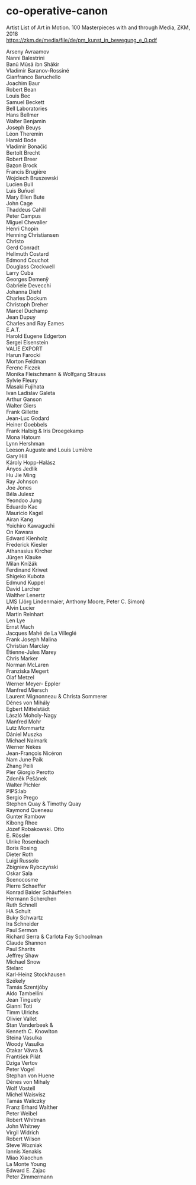 # co-operative-canon
Artist List of Art in Motion. 100 Masterpieces with and through Media, ZKM, 2018  
https://zkm.de/media/file/de/pm_kunst_in_bewegung_e_0.pdf

Arseny Avraamov  
Nanni Balestrini  
Banū Mūsā ibn Shākir  
Vladimir Baranov-Rossiné  
Gianfranco Baruchello  
Joachim Baur  
Robert Bean  
Louis Bec  
Samuel Beckett  
Bell Laboratories  
Hans Bellmer  
Walter Benjamin  
Joseph Beuys  
Léon Theremin  
Harald Bode  
Vladimir Bonačić  
Bertolt Brecht  
Robert Breer  
Bazon Brock  
Francis Brugière  
Wojciech Bruszewski  
Lucien Bull  
Luis Buñuel  
Mary Ellen Bute  
John Cage  
Thaddeus Cahill  
Peter Campus  
Miguel Chevalier  
Henri Chopin  
Henning Christiansen  
Christo  
Gerd Conradt  
Hellmuth Costard  
Edmond Couchot  
Douglass Crockwell  
Larry Cuba  
Georges Demenÿ  
Gabriele Devecchi  
Johanna Diehl  
Charles Dockum  
Christoph Dreher  
Marcel Duchamp  
Jean Dupuy  
Charles and Ray Eames  
E.A.T.  
Harold Eugene Edgerton  
Sergei Eisenstein  
VALIE EXPORT  
Harun Farocki  
Morton Feldman  
Ferenc Ficzek  
Monika Fleischmann & Wolfgang Strauss  
Sylvie Fleury  
Masaki Fujihata  
Ivan Ladislav Galeta  
Arthur Ganson  
Walter Giers  
Frank Gillette  
Jean-Luc Godard  
Heiner Goebbels  
Frank Halbig & Iris Droegekamp  
Mona Hatoum  
Lynn Hershman  
Leeson Auguste and Louis Lumière  
Gary Hill  
Károly Hopp-Halász  
Ányos Jedlik  
Hu Jie Ming  
Ray Johnson  
Joe Jones  
Béla Julesz  
Yeondoo Jung  
Eduardo Kac  
Mauricio Kagel  
Airan Kang  
Yoichiro Kawaguchi  
On Kawara  
Edward Kienholz  
Frederick Kiesler  
Athanasius Kircher  
Jürgen Klauke  
Milan Knížák  
Ferdinand Kriwet  
Shigeko Kubota  
Edmund Kuppel  
David Larcher  
Walther Lenertz  
LMS (Jörg Lindenmaier, Anthony Moore, Peter C. Simon)  
Alvin Lucier  
Martin Reinhart  
Len Lye  
Ernst Mach  
Jacques Mahé de La Villeglé  
Frank Joseph Malina  
Christian Marclay  
Étienne-Jules Marey  
Chris Marker  
Norman McLaren  
Franziska Megert  
Olaf Metzel  
Werner Meyer- Eppler  
Manfred Miersch  
Laurent Mignonneau & Christa Sommerer  
Dénes von Mihály  
Egbert Mittelstädt  
László Moholy-Nagy  
Manfred Mohr  
Lutz Mommartz  
Dániel Muszka  
Michael Naimark  
Werner Nekes  
Jean-François Nicéron  
Nam June Paik  
Zhang Peili  
Pier Giorgio Perotto  
Zdeněk Pešánek  
Walter Pichler  
PIPS:lab  
Sergio Prego  
Stephen Quay & Timothy Quay  
Raymond Queneau  
Gunter Rambow  
Kibong Rhee  
Józef Robakowski. Otto  
E. Rössler  
Ulrike Rosenbach  
Boris Rosing  
Dieter Roth  
Luigi Russolo  
Zbigniew Rybczyński  
Oskar Sala  
Scenocosme  
Pierre Schaeffer  
Konrad Balder Schäuffelen  
Hermann Scherchen  
Ruth Schnell  
HA Schult  
Buky Schwartz  
Ira Schneider  
Paul Sermon  
Richard Serra & Carlota Fay Schoolman  
Claude Shannon  
Paul Sharits  
Jeffrey Shaw  
Michael Snow  
Stelarc  
Karl-Heinz Stockhausen  
Székely  
Tamás Szentjóby  
Aldo Tambellini  
Jean Tinguely  
Gianni Toti  
Timm Ulrichs  
Olivier Vallet  
Stan Vanderbeek &  
Kenneth C. Knowlton  
Steina Vasulka  
Woody Vasulka  
Otakar Vávra &  
František Pilát  
Dziga Vertov  
Peter Vogel  
Stephan von Huene  
Dénes von Mihaly  
Wolf Vostell  
Michel Waisvisz  
Tamás Waliczky  
Franz Erhard Walther  
Peter Weibel  
Robert Whitman  
John Whitney  
Virgil Widrich  
Robert Wilson  
Steve Wozniak  
Iannis Xenakis  
Miao Xiaochun  
La Monte Young  
Edward E. Zajac  
Peter Zimmermann
